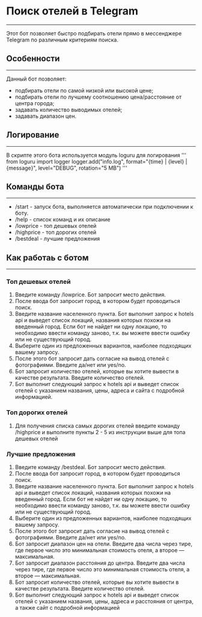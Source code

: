 # Поиск отелей в Telegram
---
Этот бот позволяет быстро подбирать отели прямо в мессенджере Telegram по различным критериям поиска.

## Особенности
---
Данный бот позволяет:
* подбирать отели по самой низкой или высокой цене;
* подбирать отели по лучшему соотношению цена/расстояние от центра города;
* задавать количество выводимых отелей;
* задавать диапазон цен.

## Логирование
---
В скрипте этого бота используется модуль loguru для логирования
'''
from loguru import logger
logger.add("info.log", format="{time} | {level} | {message}", level="DEBUG", rotation="5 MB")
'''

## Команды бота
---
* /start - запуск бота, выполняется автоматически при подключении к боту.
* /help - список команд и их описание
* /lowprice - топ дешевых отелей
* /highprice - топ дорогих отелей
* /bestdeal - лучшие предложения

## Как работаь с ботом
---
### Топ дешевых отелей
   1. Введите команду /lowprice. Бот запросит место действия.
   2. После ввода бот запросит город, в котором будет проводиться поиск.
   3. Введите название населенного пункта. Бот выполнит запрос к hotels api и выведет список локаций, названия которых похожи на введенный   город.       Если бот не найдет ни одну локацию, то необходимо ввести команду заново, т.к. вы можете ввести ошибку или не существующий город.
   4. Выберите один из предложенных вариантов, наиболее подходящих вашему запросу.
   5. После этого бот запросит дать согласие на вывод отелей с фотографиями. Введите да/нет или yes/no.
   6. Бот запросит количество отелей, которые вы хотите вывести в качестве результата. Введите количество отелей.
   7. Бот выполнит следующий запрос к hotels api и выведет список отелей с указанием названия, цены, адреса и сайта с подробной информацией.

### Топ дорогих отелей
   1. Для получения списка самых дорогих отелей введите команду /highprice и выполните пункты 2 - 5 из инструкции выше для топа дешевых отелей

### Лучшие предложения
   1. Введите команду /bestdeal. Бот запросит место действия.
   2. После ввода бот запросит город, в котором будет проводиться поиск.
   3. Введите название населенного пункта. Бот выполнит запрос к hotels api и выведет список локаций, названия которых похожи на введенный   город.       Если бот не найдет ни одну локацию, то необходимо ввести команду заново, т.к. вы можете ввести ошибку или не существующий город.
   4. Выберите один из предложенных вариантов, наиболее подходящих вашему запросу.
   5. После этого бот запросит дать согласие на вывод отелей с фотографиями. Введите да/нет или yes/no.
   6. Бот запросит диапазон цен на отели. Введите два числа через тире, где первое число это минимальная стоимость отеля, а второе — максимальная.
   7. Бот запросит диапазон расстояния до центра. Введите два числа через тире, где первое число это минимальная стоимость отеля, а второе — максимальная.
   8. Бот запросит количество отелей, которые вы хотите вывести в качестве результата. Введите количество отелей.
   9. Бот выполнит следующий запрос к hotels api и выведет список отелей с указанием названия, цены, адреса и расстояния от центра, а также сайт с подробной информацией
